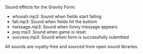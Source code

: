 Sound effects for the Gravity Form:

- whoosh.mp3: Sound when fields start falling
- fall.mp3: Sound when fields hit the bottom
- message.mp3: Sound when funny message appears
- pop.mp3: Sound when game is reset
- success.mp3: Sound when form is successfully submitted

All sounds are royalty-free and sourced from open sound libraries.
